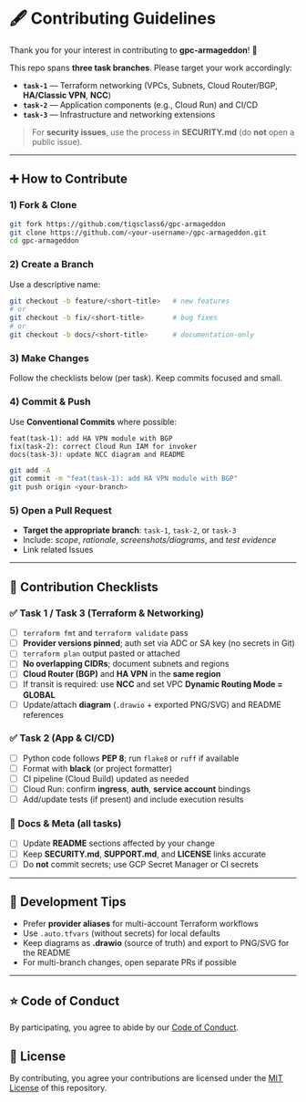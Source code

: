 # 🖋️ Contributing Guidelines

Thank you for your interest in contributing to **gpc-armageddon**! 🎉

This repo spans **three task branches**. Please target your work accordingly:

- **`task-1`** — Terraform networking (VPCs, Subnets, Cloud Router/BGP, **HA/Classic VPN**, **NCC**)
- **`task-2`** — Application components (e.g., Cloud Run) and CI/CD
- **`task-3`** — Infrastructure and networking extensions

> For **security issues**, use the process in **SECURITY.md** (do **not** open a public issue).

---

## ➕ How to Contribute

### 1) Fork & Clone

```bash
git fork https://github.com/tiqsclass6/gpc-armageddon
git clone https://github.com/<your-username>/gpc-armageddon.git
cd gpc-armageddon
```

### 2) Create a Branch

Use a descriptive name:

```bash
git checkout -b feature/<short-title>   # new features
# or
git checkout -b fix/<short-title>       # bug fixes
# or
git checkout -b docs/<short-title>      # documentation-only
```

### 3) Make Changes

Follow the checklists below (per task). Keep commits focused and small.

### 4) Commit & Push

Use **Conventional Commits** where possible:

```plaintext
feat(task-1): add HA VPN module with BGP
fix(task-2): correct Cloud Run IAM for invoker
docs(task-3): update NCC diagram and README
```

```bash
git add -A
git commit -m "feat(task-1): add HA VPN module with BGP"
git push origin <your-branch>
```

### 5) Open a Pull Request

- **Target the appropriate branch**: `task-1`, `task-2`, or `task-3`  
- Include: *scope*, *rationale*, *screenshots/diagrams*, and *test evidence*  
- Link related Issues

---

## 📃 Contribution Checklists

### ✅ Task 1 / Task 3 (Terraform & Networking)

- [ ] `terraform fmt` and `terraform validate` pass
- [ ] **Provider versions pinned**; auth set via ADC or SA key (no secrets in Git)
- [ ] `terraform plan` output pasted or attached
- [ ] **No overlapping CIDRs**; document subnets and regions
- [ ] **Cloud Router (BGP)** and **HA VPN** in the **same region**
- [ ] If transit is required: use **NCC** and set VPC **Dynamic Routing Mode = GLOBAL**
- [ ] Update/attach **diagram** (`.drawio` + exported PNG/SVG) and README references

### ✅ Task 2 (App & CI/CD)

- [ ] Python code follows **PEP 8**; run `flake8` or `ruff` if available
- [ ] Format with **black** (or project formatter)
- [ ] CI pipeline (Cloud Build) updated as needed
- [ ] Cloud Run: confirm **ingress**, **auth**, **service account** bindings
- [ ] Add/update tests (if present) and include execution results

### 📑 Docs & Meta (all tasks)

- [ ] Update **README** sections affected by your change
- [ ] Keep **SECURITY.md**, **SUPPORT.md**, and **LICENSE** links accurate
- [ ] Do **not** commit secrets; use GCP Secret Manager or CI secrets

---

## 📝 Development Tips

- Prefer **provider aliases** for multi-account Terraform workflows
- Use `.auto.tfvars` (without secrets) for local defaults
- Keep diagrams as **.drawio** (source of truth) and export to PNG/SVG for the README
- For multi-branch changes, open separate PRs if possible

---

## ⭐ Code of Conduct

By participating, you agree to abide by our [Code of Conduct](CODE_OF_CONDUCT.md).

## 🪪 License

By contributing, you agree your contributions are licensed under the [MIT License](LICENSE) of this repository.
